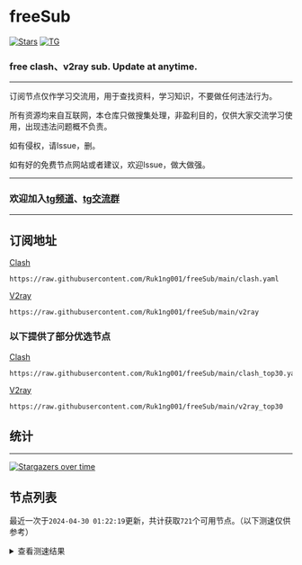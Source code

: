 # freeSub
[![Stars](https://img.shields.io/github/stars/Ruk1ng001/freeSub)](https://github.com/Ruk1ng001/freeSub/stargazers)
[![TG](https://img.shields.io/badge/Telegram-gray?logo=Telegram)](https://t.me/Ruk1ng001)
### free clash、v2ray sub. Update at anytime.

---

订阅节点仅作学习交流用，用于查找资料，学习知识，不要做任何违法行为。

所有资源均来自互联网，本仓库只做搜集处理，非盈利目的，仅供大家交流学习使用，出现违法问题概不负责。

如有侵权，请Issue，删。

如有好的免费节点网站或者建议，欢迎Issue，做大做强。

---

### 欢迎加入[tg频道](https://t.me/Ruk1ng001)、[tg交流群](https://t.me/+-e-b04EE5Cw2NmU1)

---

## 订阅地址
[Clash](https://raw.githubusercontent.com/Ruk1ng001/freeSub/main/clash.yaml)
```
https://raw.githubusercontent.com/Ruk1ng001/freeSub/main/clash.yaml
```
[V2ray](https://raw.githubusercontent.com/Ruk1ng001/freeSub/main/v2ray)
```
https://raw.githubusercontent.com/Ruk1ng001/freeSub/main/v2ray
```
### 以下提供了部分优选节点

[Clash](https://raw.githubusercontent.com/Ruk1ng001/freeSub/main/clash_top30.yaml)
```
https://raw.githubusercontent.com/Ruk1ng001/freeSub/main/clash_top30.yaml
```
[V2ray](https://raw.githubusercontent.com/Ruk1ng001/freeSub/main/v2ray_top30)
```
https://raw.githubusercontent.com/Ruk1ng001/freeSub/main/v2ray_top30
```

## 统计

---

[![Stargazers over time](https://starchart.cc/Ruk1ng001/freeSub.svg)](https://starchart.cc/Ruk1ng001/freeSub)

## 节点列表

最近一次于`2024-04-30 01:22:19`更新，共计获取`721`个可用节点。（以下测速仅供参考）

<details> <summary>查看测速结果</summary>

| 序号 | 节点 | 带宽 | 延迟 |
|:--:|:--:|:--:|:--:|
 | 1 | github.com/Ruk1ng001_1327252134 | 1.77MB/s | 391.00ms |
 | 2 | github.com/Ruk1ng001_-1163948804 | 1.48MB/s | 517.00ms |
 | 3 | github.com/Ruk1ng001_480482224 | 1.45MB/s | 487.00ms |
 | 4 | github.com/Ruk1ng001_-454229487 | 1.42MB/s | 568.00ms |
 | 5 | github.com/Ruk1ng001_-1405025040 | 1.42MB/s | 543.00ms |
 | 6 | github.com/Ruk1ng001_-77459827 | 1.40MB/s | 534.00ms |
 | 7 | github.com/Ruk1ng001_838209368 | 1.39MB/s | 454.00ms |
 | 8 | github.com/Ruk1ng001_-2008819902 | 1.39MB/s | 466.00ms |
 | 9 | github.com/Ruk1ng001_198232775 | 1.38MB/s | 558.00ms |
 | 10 | github.com/Ruk1ng001_1973558512 | 1.37MB/s | 482.00ms |
 | 11 | github.com/Ruk1ng001_-1966908762 | 1.36MB/s | 537.00ms |
 | 12 | github.com/Ruk1ng001_-701248042 | 1.35MB/s | 468.00ms |
 | 13 | github.com/Ruk1ng001_-318675314 | 1.34MB/s | 544.00ms |
 | 14 | github.com/Ruk1ng001_260636008 | 1.33MB/s | 579.00ms |
 | 15 | github.com/Ruk1ng001_-1697915266 | 1.32MB/s | 438.00ms |
 | 16 | github.com/Ruk1ng001_2048528184 | 1.32MB/s | 492.00ms |
 | 17 | github.com/Ruk1ng001_-2092492569 | 1.31MB/s | 464.00ms |
 | 18 | github.com/Ruk1ng001_1178116026 | 1.31MB/s | 530.00ms |
 | 19 | github.com/Ruk1ng001_-753094210 | 1.31MB/s | 545.00ms |
 | 20 | github.com/Ruk1ng001_1489222021 | 1.28MB/s | 589.00ms |
 | 21 | github.com/Ruk1ng001_-1292845614 | 1.28MB/s | 593.00ms |
 | 22 | github.com/Ruk1ng001_308697907 | 1.27MB/s | 600.00ms |
 | 23 | github.com/Ruk1ng001_837759449 | 1.27MB/s | 627.00ms |
 | 24 | github.com/Ruk1ng001_607284697 | 1.27MB/s | 531.00ms |
 | 25 | github.com/Ruk1ng001_659507410 | 1.26MB/s | 591.00ms |
 | 26 | github.com/Ruk1ng001_1121681807 | 1.26MB/s | 491.00ms |
 | 27 | github.com/Ruk1ng001_-902940080 | 1.26MB/s | 604.00ms |
 | 28 | github.com/Ruk1ng001_-2034032640 | 1.25MB/s | 581.00ms |
 | 29 | github.com/Ruk1ng001_812899496 | 1.24MB/s | 570.00ms |
 | 30 | github.com/Ruk1ng001_-304260617 | 1.24MB/s | 605.00ms |
 | 31 | github.com/Ruk1ng001_-307922973 | 1.23MB/s | 552.00ms |
 | 32 | github.com/Ruk1ng001_643007915 | 1.22MB/s | 615.00ms |
 | 33 | github.com/Ruk1ng001_1830507984 | 1.22MB/s | 552.00ms |
 | 34 | github.com/Ruk1ng001_932951852 | 1.22MB/s | 578.00ms |
 | 35 | github.com/Ruk1ng001_-637394890 | 1.21MB/s | 649.00ms |
 | 36 | github.com/Ruk1ng001_350587327 | 1.20MB/s | 528.00ms |
 | 37 | github.com/Ruk1ng001_-1421180790 | 1.20MB/s | 505.00ms |
 | 38 | github.com/Ruk1ng001_-1888583703 | 1.19MB/s | 582.00ms |
 | 39 | github.com/Ruk1ng001_1419532988 | 1.18MB/s | 673.00ms |
 | 40 | github.com/Ruk1ng001_319926192 | 1.17MB/s | 568.00ms |
 | 41 | github.com/Ruk1ng001_1147836132 | 1.17MB/s | 516.00ms |
 | 42 | github.com/Ruk1ng001_-143668832 | 1.17MB/s | 659.00ms |
 | 43 | github.com/Ruk1ng001_-1107693578 | 1.17MB/s | 546.00ms |
 | 44 | github.com/Ruk1ng001_275396915 | 1.17MB/s | 621.00ms |
 | 45 | github.com/Ruk1ng001_-269927917 | 1.16MB/s | 505.00ms |
 | 46 | github.com/Ruk1ng001_1935335904 | 1.14MB/s | 634.00ms |
 | 47 | github.com/Ruk1ng001_2132143802 | 1.13MB/s | 584.00ms |
 | 48 | github.com/Ruk1ng001_1110355762 | 1.13MB/s | 625.00ms |
 | 49 | github.com/Ruk1ng001_-1866793643 | 1.13MB/s | 555.00ms |
 | 50 | github.com/Ruk1ng001_-1509472865 | 1.12MB/s | 707.00ms |
 | 51 | github.com/Ruk1ng001_-1322993280 | 1.12MB/s | 669.00ms |
 | 52 | github.com/Ruk1ng001_-1537321384 | 1.12MB/s | 543.00ms |
 | 53 | github.com/Ruk1ng001_912019650 | 1.11MB/s | 439.00ms |
 | 54 | github.com/Ruk1ng001_924727498 | 1.10MB/s | 711.00ms |
 | 55 | github.com/Ruk1ng001_475262404 | 1.09MB/s | 594.00ms |
 | 56 | github.com/Ruk1ng001_1790090903 | 1.09MB/s | 718.00ms |
 | 57 | github.com/Ruk1ng001_628477826 | 1.09MB/s | 602.00ms |
 | 58 | github.com/Ruk1ng001_2141221791 | 1.08MB/s | 722.00ms |
 | 59 | github.com/Ruk1ng001_-128805538 | 1.08MB/s | 654.00ms |
 | 60 | github.com/Ruk1ng001_-1542576069 | 1.08MB/s | 664.00ms |
 | 61 | github.com/Ruk1ng001_653986276 | 1.07MB/s | 619.00ms |
 | 62 | github.com/Ruk1ng001_147216370 | 1.07MB/s | 593.00ms |
 | 63 | github.com/Ruk1ng001_-354573077 | 1.07MB/s | 521.00ms |
 | 64 | github.com/Ruk1ng001_308458359 | 1.05MB/s | 661.00ms |
 | 65 | github.com/Ruk1ng001_-1787100445 | 1.05MB/s | 596.00ms |
 | 66 | github.com/Ruk1ng001_393404599 | 1.04MB/s | 542.00ms |
 | 67 | github.com/Ruk1ng001_-707110634 | 1.03MB/s | 661.00ms |
 | 68 | github.com/Ruk1ng001_-1965475268 | 1.03MB/s | 715.00ms |
 | 69 | github.com/Ruk1ng001_469446241 | 1.01MB/s | 783.00ms |
 | 70 | github.com/Ruk1ng001_1967732351 | 1.01MB/s | 803.00ms |
 | 71 | github.com/Ruk1ng001_-993462027 | 1.01MB/s | 787.00ms |
 | 72 | github.com/Ruk1ng001_1164237293 | 1.01MB/s | 626.00ms |
 | 73 | github.com/Ruk1ng001_-689001342 | 1.00MB/s | 527.00ms |
 | 74 | github.com/Ruk1ng001_1453958981 | 1.00MB/s | 716.00ms |
 | 75 | github.com/Ruk1ng001_701147833 | 1021.74KB/s | 589.00ms |
 | 76 | github.com/Ruk1ng001_1048613264 | 1013.43KB/s | 726.00ms |
 | 77 | github.com/Ruk1ng001_907780946 | 1006.20KB/s | 695.00ms |
 | 78 | github.com/Ruk1ng001_-1970975540 | 1003.29KB/s | 685.00ms |
 | 79 | github.com/Ruk1ng001_-170077169 | 999.02KB/s | 747.00ms |
 | 80 | github.com/Ruk1ng001_-665514130 | 995.83KB/s | 668.00ms |
 | 81 | github.com/Ruk1ng001_754492437 | 990.97KB/s | 745.00ms |
 | 82 | github.com/Ruk1ng001_-430289674 | 990.87KB/s | 584.00ms |
 | 83 | github.com/Ruk1ng001_959771399 | 987.96KB/s | 571.00ms |
 | 84 | github.com/Ruk1ng001_487165021 | 987.93KB/s | 653.00ms |
 | 85 | github.com/Ruk1ng001_1672165607 | 984.40KB/s | 625.00ms |
 | 86 | github.com/Ruk1ng001_683389852 | 982.50KB/s | 656.00ms |
 | 87 | github.com/Ruk1ng001_734757841 | 979.30KB/s | 742.00ms |
 | 88 | github.com/Ruk1ng001_1556211124 | 978.62KB/s | 793.00ms |
 | 89 | github.com/Ruk1ng001_-879615532 | 971.21KB/s | 545.00ms |
 | 90 | github.com/Ruk1ng001_1072752017 | 966.62KB/s | 836.00ms |
 | 91 | github.com/Ruk1ng001_1276783942 | 966.30KB/s | 687.00ms |
 | 92 | github.com/Ruk1ng001_-194427570 | 963.36KB/s | 790.00ms |
 | 93 | github.com/Ruk1ng001_863262804 | 959.73KB/s | 685.00ms |
 | 94 | github.com/Ruk1ng001_33513192 | 955.55KB/s | 629.00ms |
 | 95 | github.com/Ruk1ng001_-1342212865 | 950.97KB/s | 587.00ms |
 | 96 | github.com/Ruk1ng001_-375905948 | 932.66KB/s | 714.00ms |
 | 97 | github.com/Ruk1ng001_336141647 | 932.47KB/s | 905.00ms |
 | 98 | github.com/Ruk1ng001_-2116064400 | 931.51KB/s | 665.00ms |
 | 99 | github.com/Ruk1ng001_1904365208 | 925.38KB/s | 719.00ms |
 | 100 | github.com/Ruk1ng001_-310392354 | 922.55KB/s | 783.00ms |
 | 101 | github.com/Ruk1ng001_-1841745235 | 919.66KB/s | 697.00ms |
 | 102 | github.com/Ruk1ng001_1419124305 | 917.93KB/s | 584.00ms |
 | 103 | github.com/Ruk1ng001_1341020899 | 910.75KB/s | 566.00ms |
 | 104 | github.com/Ruk1ng001_-1071779737 | 910.39KB/s | 567.00ms |
 | 105 | github.com/Ruk1ng001_1641710100 | 906.08KB/s | 594.00ms |
 | 106 | github.com/Ruk1ng001_906705636 | 902.71KB/s | 852.00ms |
 | 107 | github.com/Ruk1ng001_1092777645 | 900.37KB/s | 681.00ms |
 | 108 | github.com/Ruk1ng001_1410094828 | 898.09KB/s | 801.00ms |
 | 109 | github.com/Ruk1ng001_-656763687 | 892.03KB/s | 723.00ms |
 | 110 | github.com/Ruk1ng001_1725572191 | 886.34KB/s | 939.00ms |
 | 111 | github.com/Ruk1ng001_97181773 | 886.29KB/s | 618.00ms |
 | 112 | github.com/Ruk1ng001_-1558713667 | 884.62KB/s | 643.00ms |
 | 113 | github.com/Ruk1ng001_1330456044 | 883.64KB/s | 841.00ms |
 | 114 | github.com/Ruk1ng001_154172870 | 883.62KB/s | 957.00ms |
 | 115 | github.com/Ruk1ng001_-1726291818 | 879.92KB/s | 591.00ms |
 | 116 | github.com/Ruk1ng001_1996203117 | 879.13KB/s | 697.00ms |
 | 117 | github.com/Ruk1ng001_782415132 | 877.82KB/s | 597.00ms |
 | 118 | github.com/Ruk1ng001_1758111765 | 866.68KB/s | 740.00ms |
 | 119 | github.com/Ruk1ng001_-40019861 | 861.58KB/s | 718.00ms |
 | 120 | github.com/Ruk1ng001_-1356028355 | 859.87KB/s | 898.00ms |
 | 121 | github.com/Ruk1ng001_-902241499 | 857.39KB/s | 912.00ms |
 | 122 | github.com/Ruk1ng001_-1806048088 | 856.34KB/s | 635.00ms |
 | 123 | github.com/Ruk1ng001_666576685 | 856.29KB/s | 948.00ms |
 | 124 | github.com/Ruk1ng001_1448766156 | 856.08KB/s | 795.00ms |
 | 125 | github.com/Ruk1ng001_854093629 | 856.02KB/s | 567.00ms |
 | 126 | github.com/Ruk1ng001_860540961 | 842.59KB/s | 680.00ms |
 | 127 | github.com/Ruk1ng001_-1591868988 | 842.10KB/s | 651.00ms |
 | 128 | github.com/Ruk1ng001_-1672256083 | 838.04KB/s | 862.00ms |
 | 129 | github.com/Ruk1ng001_-674325358 | 836.14KB/s | 782.00ms |
 | 130 | github.com/Ruk1ng001_2129729164 | 832.22KB/s | 801.00ms |
 | 131 | github.com/Ruk1ng001_-1830191287 | 828.77KB/s | 735.00ms |
 | 132 | github.com/Ruk1ng001_467356621 | 821.36KB/s | 664.00ms |
 | 133 | github.com/Ruk1ng001_-1756926885 | 818.09KB/s | 969.00ms |
 | 134 | github.com/Ruk1ng001_71355846 | 815.49KB/s | 814.00ms |
 | 135 | github.com/Ruk1ng001_2101280885 | 815.41KB/s | 742.00ms |
 | 136 | github.com/Ruk1ng001_375597975 | 811.55KB/s | 902.00ms |
 | 137 | github.com/Ruk1ng001_1441269998 | 811.22KB/s | 832.00ms |
 | 138 | github.com/Ruk1ng001_-995084596 | 809.46KB/s | 814.00ms |
 | 139 | github.com/Ruk1ng001_-2143632892 | 809.42KB/s | 847.00ms |
 | 140 | github.com/Ruk1ng001_-1781739474 | 809.22KB/s | 993.00ms |
 | 141 | github.com/Ruk1ng001_-1636878182 | 799.87KB/s | 964.00ms |
 | 142 | github.com/Ruk1ng001_444654195 | 793.20KB/s | 785.00ms |
 | 143 | github.com/Ruk1ng001_-259908370 | 791.60KB/s | 728.00ms |
 | 144 | github.com/Ruk1ng001_1455682836 | 788.92KB/s | 776.00ms |
 | 145 | github.com/Ruk1ng001_829075635 | 787.87KB/s | 705.00ms |
 | 146 | github.com/Ruk1ng001_1014628327 | 784.62KB/s | 877.00ms |
 | 147 | github.com/Ruk1ng001_-1347456251 | 778.72KB/s | 681.00ms |
 | 148 | github.com/Ruk1ng001_-546305627 | 776.50KB/s | 827.00ms |
 | 149 | github.com/Ruk1ng001_107634401 | 775.25KB/s | 960.00ms |
 | 150 | github.com/Ruk1ng001_-2123295761 | 765.13KB/s | 757.00ms |
 | 151 | github.com/Ruk1ng001_-27306152 | 763.30KB/s | 529.00ms |
 | 152 | github.com/Ruk1ng001_29965244 | 762.39KB/s | 888.00ms |
 | 153 | github.com/Ruk1ng001_1935781436 | 760.97KB/s | 686.00ms |
 | 154 | github.com/Ruk1ng001_-597142342 | 759.33KB/s | 623.00ms |
 | 155 | github.com/Ruk1ng001_-1901497333 | 756.53KB/s | 790.00ms |
 | 156 | github.com/Ruk1ng001_-446991399 | 754.04KB/s | 320.00ms |
 | 157 | github.com/Ruk1ng001_142284171 | 753.22KB/s | 709.00ms |
 | 158 | github.com/Ruk1ng001_-584478299 | 751.18KB/s | 910.00ms |
 | 159 | github.com/Ruk1ng001_523960155 | 749.88KB/s | 642.00ms |
 | 160 | github.com/Ruk1ng001_-409105212 | 744.87KB/s | 770.00ms |
 | 161 | github.com/Ruk1ng001_888583791 | 744.56KB/s | 700.00ms |
 | 162 | github.com/Ruk1ng001_1811181107 | 743.22KB/s | 832.00ms |
 | 163 | github.com/Ruk1ng001_-2035046740 | 737.17KB/s | 978.00ms |
 | 164 | github.com/Ruk1ng001_-52284329 | 734.76KB/s | 660.00ms |
 | 165 | github.com/Ruk1ng001_-1772344400 | 729.91KB/s | 672.00ms |
 | 166 | github.com/Ruk1ng001_1620403297 | 724.76KB/s | 820.00ms |
 | 167 | github.com/Ruk1ng001_1812109600 | 722.39KB/s | 809.00ms |
 | 168 | github.com/Ruk1ng001_687743824 | 719.49KB/s | 661.00ms |
 | 169 | github.com/Ruk1ng001_1072731469 | 714.78KB/s | 838.00ms |
 | 170 | github.com/Ruk1ng001_109084235 | 713.18KB/s | 974.00ms |
 | 171 | github.com/Ruk1ng001_-263588376 | 705.49KB/s | 1025.00ms |
 | 172 | github.com/Ruk1ng001_-1270910037 | 705.28KB/s | 767.00ms |
 | 173 | github.com/Ruk1ng001_-1871375584 | 705.14KB/s | 774.00ms |
 | 174 | github.com/Ruk1ng001_263721584 | 704.54KB/s | 1041.00ms |
 | 175 | github.com/Ruk1ng001_1166538568 | 702.64KB/s | 658.00ms |
 | 176 | github.com/Ruk1ng001_-1835668258 | 702.37KB/s | 845.00ms |
 | 177 | github.com/Ruk1ng001_1096866070 | 698.05KB/s | 696.00ms |
 | 178 | github.com/Ruk1ng001_-431194017 | 697.67KB/s | 682.00ms |
 | 179 | github.com/Ruk1ng001_1617088738 | 697.50KB/s | 802.00ms |
 | 180 | github.com/Ruk1ng001_-579122513 | 694.98KB/s | 921.00ms |
 | 181 | github.com/Ruk1ng001_1547761059 | 687.20KB/s | 948.00ms |
 | 182 | github.com/Ruk1ng001_2143068882 | 685.90KB/s | 695.00ms |
 | 183 | github.com/Ruk1ng001_1362152456 | 684.23KB/s | 634.00ms |
 | 184 | github.com/Ruk1ng001_-1606768420 | 682.96KB/s | 782.00ms |
 | 185 | github.com/Ruk1ng001_1955810408 | 679.98KB/s | 717.00ms |
 | 186 | github.com/Ruk1ng001_2005710081 | 679.24KB/s | 1080.00ms |
 | 187 | github.com/Ruk1ng001_752630812 | 677.66KB/s | 1033.00ms |
 | 188 | github.com/Ruk1ng001_-425357723 | 676.62KB/s | 710.00ms |
 | 189 | github.com/Ruk1ng001_260440826 | 675.99KB/s | 856.00ms |
 | 190 | github.com/Ruk1ng001_763786665 | 673.84KB/s | 948.00ms |
 | 191 | github.com/Ruk1ng001_1120769546 | 671.00KB/s | 942.00ms |
 | 192 | github.com/Ruk1ng001_-1695223849 | 670.89KB/s | 1084.00ms |
 | 193 | github.com/Ruk1ng001_-731869435 | 668.66KB/s | 761.00ms |
 | 194 | github.com/Ruk1ng001_-88126654 | 665.76KB/s | 739.00ms |
 | 195 | github.com/Ruk1ng001_1410225190 | 664.21KB/s | 1103.00ms |
 | 196 | github.com/Ruk1ng001_-226520550 | 664.16KB/s | 880.00ms |
 | 197 | github.com/Ruk1ng001_-938246394 | 661.46KB/s | 837.00ms |
 | 198 | github.com/Ruk1ng001_1176699483 | 659.36KB/s | 649.00ms |
 | 199 | github.com/Ruk1ng001_720968141 | 658.25KB/s | 726.00ms |
 | 200 | github.com/Ruk1ng001_-1136375366 | 657.77KB/s | 592.00ms |
 | 201 | github.com/Ruk1ng001_-1072103459 | 657.45KB/s | 984.00ms |
 | 202 | github.com/Ruk1ng001_-1268806120 | 656.43KB/s | 987.00ms |
 | 203 | github.com/Ruk1ng001_1298273128 | 656.38KB/s | 765.00ms |
 | 204 | github.com/Ruk1ng001_-44313452 | 654.33KB/s | 787.00ms |
 | 205 | github.com/Ruk1ng001_-184147849 | 654.05KB/s | 641.00ms |
 | 206 | github.com/Ruk1ng001_-1180073645 | 653.68KB/s | 1281.00ms |
 | 207 | github.com/Ruk1ng001_1063657475 | 649.95KB/s | 903.00ms |
 | 208 | github.com/Ruk1ng001_1978819283 | 645.07KB/s | 497.00ms |
 | 209 | github.com/Ruk1ng001_1722566952 | 641.12KB/s | 986.00ms |
 | 210 | github.com/Ruk1ng001_1547493110 | 639.18KB/s | 933.00ms |
 | 211 | github.com/Ruk1ng001_518253099 | 638.33KB/s | 1015.00ms |
 | 212 | github.com/Ruk1ng001_477423440 | 637.87KB/s | 1013.00ms |
 | 213 | github.com/Ruk1ng001_229726597 | 637.08KB/s | 971.00ms |
 | 214 | github.com/Ruk1ng001_-2099702358 | 634.62KB/s | 727.00ms |
 | 215 | github.com/Ruk1ng001_-218318128 | 634.52KB/s | 1330.00ms |
 | 216 | github.com/Ruk1ng001_-1556674725 | 634.47KB/s | 921.00ms |
 | 217 | github.com/Ruk1ng001_995614948 | 633.02KB/s | 921.00ms |
 | 218 | github.com/Ruk1ng001_1128113646 | 630.89KB/s | 911.00ms |
 | 219 | github.com/Ruk1ng001_1658630049 | 630.77KB/s | 777.00ms |
 | 220 | github.com/Ruk1ng001_-300582079 | 629.20KB/s | 683.00ms |
 | 221 | github.com/Ruk1ng001_1873065843 | 628.73KB/s | 1045.00ms |
 | 222 | github.com/Ruk1ng001_116797288 | 628.30KB/s | 725.00ms |
 | 223 | github.com/Ruk1ng001_1200320343 | 628.18KB/s | 669.00ms |
 | 224 | github.com/Ruk1ng001_-913132707 | 625.69KB/s | 957.00ms |
 | 225 | github.com/Ruk1ng001_2045795544 | 625.11KB/s | 930.00ms |
 | 226 | github.com/Ruk1ng001_459805784 | 622.51KB/s | 1049.00ms |
 | 227 | github.com/Ruk1ng001_-94791785 | 622.16KB/s | 1067.00ms |
 | 228 | github.com/Ruk1ng001_250665344 | 621.06KB/s | 720.00ms |
 | 229 | github.com/Ruk1ng001_-1621923238 | 620.95KB/s | 1056.00ms |
 | 230 | github.com/Ruk1ng001_864906418 | 620.66KB/s | 1165.00ms |
 | 231 | github.com/Ruk1ng001_-931961176 | 620.08KB/s | 987.00ms |
 | 232 | github.com/Ruk1ng001_-1045887525 | 619.78KB/s | 977.00ms |
 | 233 | github.com/Ruk1ng001_1907252038 | 617.87KB/s | 914.00ms |
 | 234 | github.com/Ruk1ng001_-824221521 | 616.00KB/s | 984.00ms |
 | 235 | github.com/Ruk1ng001_-790404634 | 614.22KB/s | 939.00ms |
 | 236 | github.com/Ruk1ng001_-229531661 | 610.66KB/s | 1126.00ms |
 | 237 | github.com/Ruk1ng001_-1581207029 | 610.60KB/s | 832.00ms |
 | 238 | github.com/Ruk1ng001_-1281754856 | 608.99KB/s | 649.00ms |
 | 239 | github.com/Ruk1ng001_-1900273635 | 607.02KB/s | 918.00ms |
 | 240 | github.com/Ruk1ng001_-1857771266 | 606.31KB/s | 945.00ms |
 | 241 | github.com/Ruk1ng001_631136814 | 604.40KB/s | 927.00ms |
 | 242 | github.com/Ruk1ng001_515878291 | 600.81KB/s | 1183.00ms |
 | 243 | github.com/Ruk1ng001_-174703114 | 600.68KB/s | 1051.00ms |
 | 244 | github.com/Ruk1ng001_-538779118 | 598.91KB/s | 1031.00ms |
 | 245 | github.com/Ruk1ng001_-1202070246 | 597.32KB/s | 878.00ms |
 | 246 | github.com/Ruk1ng001_1723266525 | 596.60KB/s | 1025.00ms |
 | 247 | github.com/Ruk1ng001_658470245 | 596.17KB/s | 979.00ms |
 | 248 | github.com/Ruk1ng001_975485455 | 594.86KB/s | 986.00ms |
 | 249 | github.com/Ruk1ng001_-744266098 | 594.24KB/s | 724.00ms |
 | 250 | github.com/Ruk1ng001_-1707318150 | 593.30KB/s | 675.00ms |
 | 251 | github.com/Ruk1ng001_1391354938 | 593.15KB/s | 1031.00ms |
 | 252 | github.com/Ruk1ng001_-1815876387 | 593.09KB/s | 975.00ms |
 | 253 | github.com/Ruk1ng001_-1048275568 | 592.38KB/s | 594.00ms |
 | 254 | github.com/Ruk1ng001_-824913966 | 591.72KB/s | 652.00ms |
 | 255 | github.com/Ruk1ng001_838164133 | 591.00KB/s | 1134.00ms |
 | 256 | github.com/Ruk1ng001_282434535 | 590.03KB/s | 949.00ms |
 | 257 | github.com/Ruk1ng001_-862492042 | 589.22KB/s | 799.00ms |
 | 258 | github.com/Ruk1ng001_1795808180 | 588.15KB/s | 875.00ms |
 | 259 | github.com/Ruk1ng001_1782424084 | 587.75KB/s | 935.00ms |
 | 260 | github.com/Ruk1ng001_282637129 | 586.14KB/s | 1135.00ms |
 | 261 | github.com/Ruk1ng001_2012215190 | 585.93KB/s | 883.00ms |
 | 262 | github.com/Ruk1ng001_283122874 | 585.70KB/s | 1113.00ms |
 | 263 | github.com/Ruk1ng001_-541778948 | 585.32KB/s | 1122.00ms |
 | 264 | github.com/Ruk1ng001_-158651700 | 585.20KB/s | 955.00ms |
 | 265 | github.com/Ruk1ng001_628322009 | 585.06KB/s | 1018.00ms |
 | 266 | github.com/Ruk1ng001_2079344206 | 584.88KB/s | 984.00ms |
 | 267 | github.com/Ruk1ng001_-1457977974 | 583.00KB/s | 1082.00ms |
 | 268 | github.com/Ruk1ng001_1230721758 | 582.70KB/s | 635.00ms |
 | 269 | github.com/Ruk1ng001_719952087 | 580.25KB/s | 936.00ms |
 | 270 | github.com/Ruk1ng001_-78977996 | 580.15KB/s | 1042.00ms |
 | 271 | github.com/Ruk1ng001_599797320 | 578.76KB/s | 811.00ms |
 | 272 | github.com/Ruk1ng001_1183638361 | 577.95KB/s | 1050.00ms |
 | 273 | github.com/Ruk1ng001_-1301789867 | 576.22KB/s | 984.00ms |
 | 274 | github.com/Ruk1ng001_-378617796 | 576.06KB/s | 1015.00ms |
 | 275 | github.com/Ruk1ng001_-714544157 | 574.67KB/s | 1356.00ms |
 | 276 | github.com/Ruk1ng001_701351289 | 574.44KB/s | 1078.00ms |
 | 277 | github.com/Ruk1ng001_1616489889 | 574.19KB/s | 895.00ms |
 | 278 | github.com/Ruk1ng001_950781174 | 573.85KB/s | 1051.00ms |
 | 279 | github.com/Ruk1ng001_1698292588 | 573.00KB/s | 925.00ms |
 | 280 | github.com/Ruk1ng001_383394169 | 571.98KB/s | 1059.00ms |
 | 281 | github.com/Ruk1ng001_-1946867970 | 571.86KB/s | 933.00ms |
 | 282 | github.com/Ruk1ng001_905020991 | 571.63KB/s | 1158.00ms |
 | 283 | github.com/Ruk1ng001_861234925 | 570.93KB/s | 1040.00ms |
 | 284 | github.com/Ruk1ng001_1333905009 | 570.70KB/s | 832.00ms |
 | 285 | github.com/Ruk1ng001_-42671774 | 570.65KB/s | 821.00ms |
 | 286 | github.com/Ruk1ng001_-191148753 | 569.80KB/s | 952.00ms |
 | 287 | github.com/Ruk1ng001_-1320370500 | 569.26KB/s | 1117.00ms |
 | 288 | github.com/Ruk1ng001_11970230 | 568.62KB/s | 1274.00ms |
 | 289 | github.com/Ruk1ng001_-394323725 | 568.37KB/s | 1124.00ms |
 | 290 | github.com/Ruk1ng001_1608786824 | 566.29KB/s | 996.00ms |
 | 291 | github.com/Ruk1ng001_782741950 | 566.00KB/s | 864.00ms |
 | 292 | github.com/Ruk1ng001_946607983 | 565.31KB/s | 677.00ms |
 | 293 | github.com/Ruk1ng001_-2134509885 | 564.90KB/s | 1064.00ms |
 | 294 | github.com/Ruk1ng001_-552765619 | 564.48KB/s | 1057.00ms |
 | 295 | github.com/Ruk1ng001_-885012559 | 564.44KB/s | 1009.00ms |
 | 296 | github.com/Ruk1ng001_1633485633 | 564.15KB/s | 916.00ms |
 | 297 | github.com/Ruk1ng001_1409235321 | 563.50KB/s | 895.00ms |
 | 298 | github.com/Ruk1ng001_1739713463 | 562.94KB/s | 996.00ms |
 | 299 | github.com/Ruk1ng001_-1728010228 | 562.51KB/s | 1068.00ms |
 | 300 | github.com/Ruk1ng001_61757832 | 562.15KB/s | 1097.00ms |
 | 301 | github.com/Ruk1ng001_-503236192 | 560.97KB/s | 1287.00ms |
 | 302 | github.com/Ruk1ng001_-1134048560 | 557.96KB/s | 1010.00ms |
 | 303 | github.com/Ruk1ng001_977269022 | 557.78KB/s | 972.00ms |
 | 304 | github.com/Ruk1ng001_-42002960 | 554.83KB/s | 853.00ms |
 | 305 | github.com/Ruk1ng001_-1994947659 | 554.38KB/s | 993.00ms |
 | 306 | github.com/Ruk1ng001_1874352094 | 552.17KB/s | 1131.00ms |
 | 307 | github.com/Ruk1ng001_1989420087 | 551.87KB/s | 978.00ms |
 | 308 | github.com/Ruk1ng001_-74048779 | 550.18KB/s | 1218.00ms |
 | 309 | github.com/Ruk1ng001_-1022986302 | 549.95KB/s | 858.00ms |
 | 310 | github.com/Ruk1ng001_-1681328758 | 549.42KB/s | 1095.00ms |
 | 311 | github.com/Ruk1ng001_-1295022518 | 548.78KB/s | 905.00ms |
 | 312 | github.com/Ruk1ng001_-806034506 | 548.42KB/s | 1307.00ms |
 | 313 | github.com/Ruk1ng001_-2053356741 | 545.98KB/s | 865.00ms |
 | 314 | github.com/Ruk1ng001_-467817234 | 544.87KB/s | 848.00ms |
 | 315 | github.com/Ruk1ng001_-1286258402 | 543.63KB/s | 1207.00ms |
 | 316 | github.com/Ruk1ng001_-2073462185 | 540.30KB/s | 1173.00ms |
 | 317 | github.com/Ruk1ng001_1290382908 | 539.27KB/s | 1049.00ms |
 | 318 | github.com/Ruk1ng001_-2124455810 | 535.48KB/s | 943.00ms |
 | 319 | github.com/Ruk1ng001_-671270449 | 534.96KB/s | 1269.00ms |
 | 320 | github.com/Ruk1ng001_-1211456423 | 532.30KB/s | 1040.00ms |
 | 321 | github.com/Ruk1ng001_-137273088 | 531.79KB/s | 833.00ms |
 | 322 | github.com/Ruk1ng001_-1761379707 | 531.34KB/s | 796.00ms |
 | 323 | github.com/Ruk1ng001_-1728090304 | 529.31KB/s | 994.00ms |
 | 324 | github.com/Ruk1ng001_24109246 | 529.26KB/s | 724.00ms |
 | 325 | github.com/Ruk1ng001_-1162869368 | 529.16KB/s | 611.00ms |
 | 326 | github.com/Ruk1ng001_1079601248 | 526.41KB/s | 1239.00ms |
 | 327 | github.com/Ruk1ng001_-1409690240 | 524.84KB/s | 1174.00ms |
 | 328 | github.com/Ruk1ng001_1119602192 | 524.22KB/s | 838.00ms |
 | 329 | github.com/Ruk1ng001_-1415195618 | 523.04KB/s | 822.00ms |
 | 330 | github.com/Ruk1ng001_-585345644 | 520.64KB/s | 954.00ms |
 | 331 | github.com/Ruk1ng001_-1774003628 | 519.88KB/s | 1257.00ms |
 | 332 | github.com/Ruk1ng001_577445861 | 519.72KB/s | 1242.00ms |
 | 333 | github.com/Ruk1ng001_1588593316 | 519.36KB/s | 1360.00ms |
 | 334 | github.com/Ruk1ng001_1167519186 | 518.46KB/s | 825.00ms |
 | 335 | github.com/Ruk1ng001_1458109122 | 515.55KB/s | 1125.00ms |
 | 336 | github.com/Ruk1ng001_-1891530638 | 515.02KB/s | 1253.00ms |
 | 337 | github.com/Ruk1ng001_247280665 | 510.98KB/s | 865.00ms |
 | 338 | github.com/Ruk1ng001_-648954587 | 508.55KB/s | 1027.00ms |
 | 339 | github.com/Ruk1ng001_1663080721 | 507.00KB/s | 1252.00ms |
 | 340 | github.com/Ruk1ng001_-1361779756 | 506.82KB/s | 1315.00ms |
 | 341 | github.com/Ruk1ng001_391071397 | 505.06KB/s | 920.00ms |
 | 342 | github.com/Ruk1ng001_-547071946 | 503.30KB/s | 1168.00ms |
 | 343 | github.com/Ruk1ng001_-1986450388 | 503.13KB/s | 1069.00ms |
 | 344 | github.com/Ruk1ng001_789114178 | 502.73KB/s | 1255.00ms |
 | 345 | github.com/Ruk1ng001_514599462 | 502.49KB/s | 1206.00ms |
 | 346 | github.com/Ruk1ng001_1630134912 | 502.24KB/s | 980.00ms |
 | 347 | github.com/Ruk1ng001_1964938761 | 501.24KB/s | 986.00ms |
 | 348 | github.com/Ruk1ng001_-131937508 | 499.57KB/s | 946.00ms |
 | 349 | github.com/Ruk1ng001_1942222370 | 495.23KB/s | 1056.00ms |
 | 350 | github.com/Ruk1ng001_-1953871962 | 493.49KB/s | 1303.00ms |
 | 351 | github.com/Ruk1ng001_-1040074778 | 492.68KB/s | 1143.00ms |
 | 352 | github.com/Ruk1ng001_-496643206 | 491.88KB/s | 1085.00ms |
 | 353 | github.com/Ruk1ng001_-104021258 | 491.30KB/s | 1072.00ms |
 | 354 | github.com/Ruk1ng001_-1727824937 | 491.03KB/s | 847.00ms |
 | 355 | github.com/Ruk1ng001_252052606 | 490.57KB/s | 1312.00ms |
 | 356 | github.com/Ruk1ng001_691883378 | 487.96KB/s | 810.00ms |
 | 357 | github.com/Ruk1ng001_844502151 | 485.57KB/s | 1204.00ms |
 | 358 | github.com/Ruk1ng001_-285268107 | 484.08KB/s | 940.00ms |
 | 359 | github.com/Ruk1ng001_-1858548782 | 483.80KB/s | 1530.00ms |
 | 360 | github.com/Ruk1ng001_-950668468 | 479.01KB/s | 1293.00ms |
 | 361 | github.com/Ruk1ng001_-671587971 | 476.39KB/s | 1138.00ms |
 | 362 | github.com/Ruk1ng001_1303543440 | 472.51KB/s | 1506.00ms |
 | 363 | github.com/Ruk1ng001_-1888079927 | 471.09KB/s | 1079.00ms |
 | 364 | github.com/Ruk1ng001_-954555404 | 470.46KB/s | 1160.00ms |
 | 365 | github.com/Ruk1ng001_-1963737186 | 468.69KB/s | 973.00ms |
 | 366 | github.com/Ruk1ng001_-831345798 | 467.73KB/s | 1023.00ms |
 | 367 | github.com/Ruk1ng001_-1429453895 | 460.97KB/s | 1299.00ms |
 | 368 | github.com/Ruk1ng001_279113849 | 460.47KB/s | 1335.00ms |
 | 369 | github.com/Ruk1ng001_545736355 | 459.93KB/s | 2029.00ms |
 | 370 | github.com/Ruk1ng001_-755456810 | 457.08KB/s | 1020.00ms |
 | 371 | github.com/Ruk1ng001_-740350936 | 456.06KB/s | 844.00ms |
 | 372 | github.com/Ruk1ng001_1375341167 | 455.77KB/s | 1017.00ms |
 | 373 | github.com/Ruk1ng001_-470692139 | 449.31KB/s | 1432.00ms |
 | 374 | github.com/Ruk1ng001_-1090034716 | 448.22KB/s | 1221.00ms |
 | 375 | github.com/Ruk1ng001_1150299057 | 447.36KB/s | 1126.00ms |
 | 376 | github.com/Ruk1ng001_-484882069 | 444.86KB/s | 871.00ms |
 | 377 | github.com/Ruk1ng001_-1261895880 | 444.74KB/s | 1634.00ms |
 | 378 | github.com/Ruk1ng001_-708946382 | 443.83KB/s | 1172.00ms |
 | 379 | github.com/Ruk1ng001_1369239919 | 442.10KB/s | 1350.00ms |
 | 380 | github.com/Ruk1ng001_388712776 | 441.23KB/s | 1618.00ms |
 | 381 | github.com/Ruk1ng001_-318061034 | 440.82KB/s | 1643.00ms |
 | 382 | github.com/Ruk1ng001_-1809809986 | 440.62KB/s | 877.00ms |
 | 383 | github.com/Ruk1ng001_22793176 | 440.22KB/s | 2030.00ms |
 | 384 | github.com/Ruk1ng001_49762504 | 435.32KB/s | 913.00ms |
 | 385 | github.com/Ruk1ng001_1751068328 | 434.54KB/s | 916.00ms |
 | 386 | github.com/Ruk1ng001_-579926629 | 433.42KB/s | 1440.00ms |
 | 387 | github.com/Ruk1ng001_1358423520 | 432.49KB/s | 1641.00ms |
 | 388 | github.com/Ruk1ng001_-576641600 | 428.24KB/s | 1329.00ms |
 | 389 | github.com/Ruk1ng001_-746077525 | 427.09KB/s | 909.00ms |
 | 390 | github.com/Ruk1ng001_163813858 | 426.00KB/s | 1165.00ms |
 | 391 | github.com/Ruk1ng001_-154237001 | 425.66KB/s | 726.00ms |
 | 392 | github.com/Ruk1ng001_-988191811 | 423.38KB/s | 990.00ms |
 | 393 | github.com/Ruk1ng001_1232884561 | 420.72KB/s | 1160.00ms |
 | 394 | github.com/Ruk1ng001_1473183310 | 417.93KB/s | 808.00ms |
 | 395 | github.com/Ruk1ng001_155605479 | 417.93KB/s | 1215.00ms |
 | 396 | github.com/Ruk1ng001_-855098333 | 416.21KB/s | 1301.00ms |
 | 397 | github.com/Ruk1ng001_522134448 | 415.27KB/s | 1132.00ms |
 | 398 | github.com/Ruk1ng001_-831811824 | 413.29KB/s | 846.00ms |
 | 399 | github.com/Ruk1ng001_763092007 | 410.66KB/s | 1677.00ms |
 | 400 | github.com/Ruk1ng001_1077969146 | 409.95KB/s | 1113.00ms |
 | 401 | github.com/Ruk1ng001_97225324 | 405.74KB/s | 997.00ms |
 | 402 | github.com/Ruk1ng001_105128625 | 404.50KB/s | 1338.00ms |
 | 403 | github.com/Ruk1ng001_-1616752337 | 404.43KB/s | 1338.00ms |
 | 404 | github.com/Ruk1ng001_1302227927 | 403.12KB/s | 1297.00ms |
 | 405 | github.com/Ruk1ng001_1996464894 | 402.96KB/s | 1024.00ms |
 | 406 | github.com/Ruk1ng001_1159366513 | 402.51KB/s | 1279.00ms |
 | 407 | github.com/Ruk1ng001_2013146544 | 401.03KB/s | 819.00ms |
 | 408 | github.com/Ruk1ng001_-1435044134 | 400.91KB/s | 1156.00ms |
 | 409 | github.com/Ruk1ng001_1024834280 | 398.83KB/s | 1321.00ms |
 | 410 | github.com/Ruk1ng001_-523261512 | 397.34KB/s | 923.00ms |
 | 411 | github.com/Ruk1ng001_-795787398 | 396.82KB/s | 1278.00ms |
 | 412 | github.com/Ruk1ng001_-129847790 | 396.79KB/s | 1573.00ms |
 | 413 | github.com/Ruk1ng001_784932094 | 396.23KB/s | 1286.00ms |
 | 414 | github.com/Ruk1ng001_374316879 | 396.17KB/s | 1693.00ms |
 | 415 | github.com/Ruk1ng001_-1763400091 | 395.36KB/s | 1546.00ms |
 | 416 | github.com/Ruk1ng001_34491053 | 393.99KB/s | 852.00ms |
 | 417 | github.com/Ruk1ng001_-468151809 | 393.81KB/s | 1520.00ms |
 | 418 | github.com/Ruk1ng001_-373268007 | 393.44KB/s | 1502.00ms |
 | 419 | github.com/Ruk1ng001_-1171059028 | 391.93KB/s | 1787.00ms |
 | 420 | github.com/Ruk1ng001_-672401514 | 391.44KB/s | 1380.00ms |
 | 421 | github.com/Ruk1ng001_18571273 | 390.01KB/s | 1122.00ms |
 | 422 | github.com/Ruk1ng001_2416013 | 389.46KB/s | 1056.00ms |
 | 423 | github.com/Ruk1ng001_-545791742 | 389.31KB/s | 1327.00ms |
 | 424 | github.com/Ruk1ng001_1158521075 | 387.70KB/s | 1343.00ms |
 | 425 | github.com/Ruk1ng001_1565244704 | 387.59KB/s | 1023.00ms |
 | 426 | github.com/Ruk1ng001_-1683794061 | 387.49KB/s | 1554.00ms |
 | 427 | github.com/Ruk1ng001_796916901 | 386.70KB/s | 930.00ms |
 | 428 | github.com/Ruk1ng001_1106270083 | 385.81KB/s | 1304.00ms |
 | 429 | github.com/Ruk1ng001_-1208586738 | 385.76KB/s | 1185.00ms |
 | 430 | github.com/Ruk1ng001_1021822820 | 385.47KB/s | 1018.00ms |
 | 431 | github.com/Ruk1ng001_1440352316 | 384.24KB/s | 983.00ms |
 | 432 | github.com/Ruk1ng001_1694492034 | 383.97KB/s | 1377.00ms |
 | 433 | github.com/Ruk1ng001_-274618752 | 383.72KB/s | 1850.00ms |
 | 434 | github.com/Ruk1ng001_1370193001 | 382.86KB/s | 1381.00ms |
 | 435 | github.com/Ruk1ng001_939859713 | 382.31KB/s | 1249.00ms |
 | 436 | github.com/Ruk1ng001_2102166441 | 381.68KB/s | 1643.00ms |
 | 437 | github.com/Ruk1ng001_1042562122 | 381.23KB/s | 1525.00ms |
 | 438 | github.com/Ruk1ng001_-677114025 | 380.77KB/s | 1140.00ms |
 | 439 | github.com/Ruk1ng001_-1831691605 | 374.22KB/s | 1338.00ms |
 | 440 | github.com/Ruk1ng001_342913673 | 372.26KB/s | 1354.00ms |
 | 441 | github.com/Ruk1ng001_1494141735 | 371.69KB/s | 1287.00ms |
 | 442 | github.com/Ruk1ng001_-364953409 | 369.08KB/s | 1228.00ms |
 | 443 | github.com/Ruk1ng001_900429189 | 367.86KB/s | 987.00ms |
 | 444 | github.com/Ruk1ng001_1336643521 | 367.21KB/s | 1324.00ms |
 | 445 | github.com/Ruk1ng001_-1265510744 | 366.98KB/s | 1164.00ms |
 | 446 | github.com/Ruk1ng001_1205293927 | 366.80KB/s | 1454.00ms |
 | 447 | github.com/Ruk1ng001_1460302817 | 366.59KB/s | 1534.00ms |
 | 448 | github.com/Ruk1ng001_854899910 | 364.43KB/s | 1732.00ms |
 | 449 | github.com/Ruk1ng001_1108544810 | 363.71KB/s | 1054.00ms |
 | 450 | github.com/Ruk1ng001_237030643 | 362.24KB/s | 1358.00ms |
 | 451 | github.com/Ruk1ng001_2091902997 | 362.23KB/s | 1681.00ms |
 | 452 | github.com/Ruk1ng001_-973860100 | 361.12KB/s | 1639.00ms |
 | 453 | github.com/Ruk1ng001_-101738147 | 360.72KB/s | 1465.00ms |
 | 454 | github.com/Ruk1ng001_1126910244 | 358.68KB/s | 1417.00ms |
 | 455 | github.com/Ruk1ng001_-969162703 | 357.74KB/s | 1794.00ms |
 | 456 | github.com/Ruk1ng001_233576226 | 355.48KB/s | 1401.00ms |
 | 457 | github.com/Ruk1ng001_668183172 | 355.37KB/s | 1424.00ms |
 | 458 | github.com/Ruk1ng001_1695599451 | 353.77KB/s | 1361.00ms |
 | 459 | github.com/Ruk1ng001_125156137 | 350.09KB/s | 1324.00ms |
 | 460 | github.com/Ruk1ng001_-1874906732 | 347.60KB/s | 1904.00ms |
 | 461 | github.com/Ruk1ng001_2117687329 | 345.37KB/s | 1886.00ms |
 | 462 | github.com/Ruk1ng001_636687194 | 344.49KB/s | 1646.00ms |
 | 463 | github.com/Ruk1ng001_1848850563 | 344.04KB/s | 1379.00ms |
 | 464 | github.com/Ruk1ng001_1732866258 | 341.91KB/s | 1601.00ms |
 | 465 | github.com/Ruk1ng001_1232719216 | 339.46KB/s | 1492.00ms |
 | 466 | github.com/Ruk1ng001_2147127977 | 337.55KB/s | 1472.00ms |
 | 467 | github.com/Ruk1ng001_-372514392 | 335.87KB/s | 1200.00ms |
 | 468 | github.com/Ruk1ng001_-1296006495 | 335.59KB/s | 966.00ms |
 | 469 | github.com/Ruk1ng001_1883224783 | 335.55KB/s | 1050.00ms |
 | 470 | github.com/Ruk1ng001_-483897485 | 333.29KB/s | 1133.00ms |
 | 471 | github.com/Ruk1ng001_833836206 | 330.77KB/s | 1647.00ms |
 | 472 | github.com/Ruk1ng001_-1932944958 | 330.07KB/s | 532.00ms |
 | 473 | github.com/Ruk1ng001_-1206728291 | 329.11KB/s | 852.00ms |
 | 474 | github.com/Ruk1ng001_566247833 | 328.18KB/s | 1482.00ms |
 | 475 | github.com/Ruk1ng001_1812453939 | 327.92KB/s | 1154.00ms |
 | 476 | github.com/Ruk1ng001_827572122 | 327.56KB/s | 1482.00ms |
 | 477 | github.com/Ruk1ng001_-1310519882 | 327.31KB/s | 1718.00ms |
 | 478 | github.com/Ruk1ng001_1052267571 | 326.32KB/s | 1334.00ms |
 | 479 | github.com/Ruk1ng001_-1766317181 | 324.91KB/s | 1817.00ms |
 | 480 | github.com/Ruk1ng001_-1843144322 | 324.83KB/s | 1310.00ms |
 | 481 | github.com/Ruk1ng001_1036870570 | 324.63KB/s | 2038.00ms |
 | 482 | github.com/Ruk1ng001_416825391 | 324.07KB/s | 2595.00ms |
 | 483 | github.com/Ruk1ng001_-980725942 | 323.87KB/s | 1437.00ms |
 | 484 | github.com/Ruk1ng001_-189281548 | 323.59KB/s | 791.00ms |
 | 485 | github.com/Ruk1ng001_1363526051 | 322.85KB/s | 850.00ms |
 | 486 | github.com/Ruk1ng001_823728315 | 322.08KB/s | 987.00ms |
 | 487 | github.com/Ruk1ng001_-25763586 | 321.45KB/s | 1886.00ms |
 | 488 | github.com/Ruk1ng001_-1867345722 | 320.59KB/s | 2245.00ms |
 | 489 | github.com/Ruk1ng001_1761691669 | 320.22KB/s | 757.00ms |
 | 490 | github.com/Ruk1ng001_1302334056 | 317.65KB/s | 1449.00ms |
 | 491 | github.com/Ruk1ng001_-1089742786 | 315.71KB/s | 1558.00ms |
 | 492 | github.com/Ruk1ng001_180716751 | 313.43KB/s | 1602.00ms |
 | 493 | github.com/Ruk1ng001_-1861389929 | 312.78KB/s | 1948.00ms |
 | 494 | github.com/Ruk1ng001_-1135230246 | 311.01KB/s | 1100.00ms |
 | 495 | github.com/Ruk1ng001_-1537019358 | 310.26KB/s | 1764.00ms |
 | 496 | github.com/Ruk1ng001_-1676334738 | 309.70KB/s | 923.00ms |
 | 497 | github.com/Ruk1ng001_-644425823 | 308.58KB/s | 836.00ms |
 | 498 | github.com/Ruk1ng001_1688068641 | 307.47KB/s | 1833.00ms |
 | 499 | github.com/Ruk1ng001_1223450202 | 307.19KB/s | 1895.00ms |
 | 500 | github.com/Ruk1ng001_-1901547941 | 306.92KB/s | 1480.00ms |
 | 501 | github.com/Ruk1ng001_-1946661465 | 306.65KB/s | 2068.00ms |
 | 502 | github.com/Ruk1ng001_1873838976 | 305.96KB/s | 1405.00ms |
 | 503 | github.com/Ruk1ng001_-483499846 | 302.82KB/s | 1074.00ms |
 | 504 | github.com/Ruk1ng001_-1117315028 | 301.97KB/s | 2014.00ms |
 | 505 | github.com/Ruk1ng001_374325719 | 301.60KB/s | 1769.00ms |
 | 506 | github.com/Ruk1ng001_1824650696 | 300.45KB/s | 1135.00ms |
 | 507 | github.com/Ruk1ng001_-572057280 | 299.94KB/s | 893.00ms |
 | 508 | github.com/Ruk1ng001_229826594 | 299.67KB/s | 884.00ms |
 | 509 | github.com/Ruk1ng001_-1578979858 | 298.63KB/s | 1283.00ms |
 | 510 | github.com/Ruk1ng001_1747611128 | 298.60KB/s | 1324.00ms |
 | 511 | github.com/Ruk1ng001_-167904798 | 298.46KB/s | 1447.00ms |
 | 512 | github.com/Ruk1ng001_-1559858764 | 298.44KB/s | 851.00ms |
 | 513 | github.com/Ruk1ng001_-1684220590 | 298.27KB/s | 812.00ms |
 | 514 | github.com/Ruk1ng001_206401208 | 298.20KB/s | 1150.00ms |
 | 515 | github.com/Ruk1ng001_634666711 | 298.02KB/s | 607.00ms |
 | 516 | github.com/Ruk1ng001_1679314982 | 297.80KB/s | 506.00ms |
 | 517 | github.com/Ruk1ng001_1836171185 | 297.73KB/s | 1110.00ms |
 | 518 | github.com/Ruk1ng001_1620934933 | 297.53KB/s | 1350.00ms |
 | 519 | github.com/Ruk1ng001_1373483094 | 297.39KB/s | 1511.00ms |
 | 520 | github.com/Ruk1ng001_-416544445 | 297.35KB/s | 814.00ms |
 | 521 | github.com/Ruk1ng001_240894765 | 297.34KB/s | 1212.00ms |
 | 522 | github.com/Ruk1ng001_1154362836 | 297.26KB/s | 2046.00ms |
 | 523 | github.com/Ruk1ng001_-1714789708 | 296.95KB/s | 1433.00ms |
 | 524 | github.com/Ruk1ng001_-1039305949 | 296.87KB/s | 1465.00ms |
 | 525 | github.com/Ruk1ng001_703600976 | 296.87KB/s | 699.00ms |
 | 526 | github.com/Ruk1ng001_997536238 | 296.66KB/s | 2108.00ms |
 | 527 | github.com/Ruk1ng001_879530657 | 296.51KB/s | 818.00ms |
 | 528 | github.com/Ruk1ng001_-1216960561 | 295.90KB/s | 1125.00ms |
 | 529 | github.com/Ruk1ng001_-495140266 | 295.56KB/s | 350.00ms |
 | 530 | github.com/Ruk1ng001_-1312491733 | 294.98KB/s | 2235.00ms |
 | 531 | github.com/Ruk1ng001_-788294961 | 294.53KB/s | 1111.00ms |
 | 532 | github.com/Ruk1ng001_-1272088934 | 293.57KB/s | 1158.00ms |
 | 533 | github.com/Ruk1ng001_-1451874997 | 292.76KB/s | 1621.00ms |
 | 534 | github.com/Ruk1ng001_-1910747209 | 289.45KB/s | 1527.00ms |
 | 535 | github.com/Ruk1ng001_-1689459176 | 287.65KB/s | 2075.00ms |
 | 536 | github.com/Ruk1ng001_1864778339 | 287.61KB/s | 1703.00ms |
 | 537 | github.com/Ruk1ng001_-385361916 | 286.90KB/s | 1956.00ms |
 | 538 | github.com/Ruk1ng001_-1090185355 | 286.45KB/s | 1589.00ms |
 | 539 | github.com/Ruk1ng001_-1071777199 | 286.03KB/s | 924.00ms |
 | 540 | github.com/Ruk1ng001_-1133540955 | 285.17KB/s | 1405.00ms |
 | 541 | github.com/Ruk1ng001_-1959873306 | 281.23KB/s | 1281.00ms |
 | 542 | github.com/Ruk1ng001_1788996023 | 280.76KB/s | 1207.00ms |
 | 543 | github.com/Ruk1ng001_202667941 | 280.31KB/s | 994.00ms |
 | 544 | github.com/Ruk1ng001_-1018963584 | 280.15KB/s | 898.00ms |
 | 545 | github.com/Ruk1ng001_1360201207 | 276.38KB/s | 1798.00ms |
 | 546 | github.com/Ruk1ng001_2096896623 | 275.26KB/s | 1084.00ms |
 | 547 | github.com/Ruk1ng001_1056149847 | 274.09KB/s | 1109.00ms |
 | 548 | github.com/Ruk1ng001_891419254 | 273.79KB/s | 1738.00ms |
 | 549 | github.com/Ruk1ng001_-203371836 | 268.77KB/s | 1180.00ms |
 | 550 | github.com/Ruk1ng001_1963835180 | 266.27KB/s | 1196.00ms |
 | 551 | github.com/Ruk1ng001_-249614428 | 265.94KB/s | 1052.00ms |
 | 552 | github.com/Ruk1ng001_-1604217019 | 265.88KB/s | 1369.00ms |
 | 553 | github.com/Ruk1ng001_-440126641 | 265.06KB/s | 1286.00ms |
 | 554 | github.com/Ruk1ng001_1376526406 | 264.60KB/s | 1631.00ms |
 | 555 | github.com/Ruk1ng001_-523817431 | 261.77KB/s | 1537.00ms |
 | 556 | github.com/Ruk1ng001_1335312824 | 260.52KB/s | 1759.00ms |
 | 557 | github.com/Ruk1ng001_769386145 | 259.85KB/s | 897.00ms |
 | 558 | github.com/Ruk1ng001_277200126 | 259.84KB/s | 1819.00ms |
 | 559 | github.com/Ruk1ng001_-1616953593 | 259.65KB/s | 1939.00ms |
 | 560 | github.com/Ruk1ng001_65980438 | 258.92KB/s | 1432.00ms |
 | 561 | github.com/Ruk1ng001_607364820 | 255.87KB/s | 674.00ms |
 | 562 | github.com/Ruk1ng001_1106206543 | 255.43KB/s | 410.00ms |
 | 563 | github.com/Ruk1ng001_1259146146 | 255.34KB/s | 616.00ms |
 | 564 | github.com/Ruk1ng001_2047944952 | 255.18KB/s | 707.00ms |
 | 565 | github.com/Ruk1ng001_-1902130201 | 254.91KB/s | 1318.00ms |
 | 566 | github.com/Ruk1ng001_1717134293 | 254.88KB/s | 987.00ms |
 | 567 | github.com/Ruk1ng001_1258654013 | 254.62KB/s | 989.00ms |
 | 568 | github.com/Ruk1ng001_480575702 | 252.43KB/s | 2235.00ms |
 | 569 | github.com/Ruk1ng001_1855943804 | 251.59KB/s | 1954.00ms |
 | 570 | github.com/Ruk1ng001_-1877140180 | 249.02KB/s | 1350.00ms |
 | 571 | github.com/Ruk1ng001_1949834308 | 248.51KB/s | 1336.00ms |
 | 572 | github.com/Ruk1ng001_-733404278 | 245.80KB/s | 1287.00ms |
 | 573 | github.com/Ruk1ng001_1090519050 | 243.60KB/s | 2385.00ms |
 | 574 | github.com/Ruk1ng001_1427524290 | 241.78KB/s | 1774.00ms |
 | 575 | github.com/Ruk1ng001_-7804878 | 240.05KB/s | 2162.00ms |
 | 576 | github.com/Ruk1ng001_735593585 | 239.86KB/s | 1150.00ms |
 | 577 | github.com/Ruk1ng001_1642166687 | 237.96KB/s | 641.00ms |
 | 578 | github.com/Ruk1ng001_-1190852790 | 235.79KB/s | 1395.00ms |
 | 579 | github.com/Ruk1ng001_79215160 | 234.71KB/s | 1706.00ms |
 | 580 | github.com/Ruk1ng001_-1882713317 | 233.27KB/s | 1068.00ms |
 | 581 | github.com/Ruk1ng001_-882163439 | 233.00KB/s | 2617.00ms |
 | 582 | github.com/Ruk1ng001_2058077940 | 232.45KB/s | 1130.00ms |
 | 583 | github.com/Ruk1ng001_-341986395 | 230.79KB/s | 1329.00ms |
 | 584 | github.com/Ruk1ng001_-128479107 | 229.24KB/s | 1399.00ms |
 | 585 | github.com/Ruk1ng001_-1531809273 | 228.38KB/s | 1279.00ms |
 | 586 | github.com/Ruk1ng001_-567240282 | 226.64KB/s | 826.00ms |
 | 587 | github.com/Ruk1ng001_-450033463 | 226.25KB/s | 1767.00ms |
 | 588 | github.com/Ruk1ng001_-913581505 | 225.42KB/s | 1060.00ms |
 | 589 | github.com/Ruk1ng001_442867039 | 220.41KB/s | 1415.00ms |
 | 590 | github.com/Ruk1ng001_856261957 | 219.91KB/s | 750.00ms |
 | 591 | github.com/Ruk1ng001_641124752 | 219.68KB/s | 2281.00ms |
 | 592 | github.com/Ruk1ng001_998326338 | 219.67KB/s | 1867.00ms |
 | 593 | github.com/Ruk1ng001_-279989031 | 219.62KB/s | 1376.00ms |
 | 594 | github.com/Ruk1ng001_-2137157306 | 218.56KB/s | 187.00ms |
 | 595 | github.com/Ruk1ng001_1469895651 | 218.02KB/s | 2284.00ms |
 | 596 | github.com/Ruk1ng001_-815613472 | 217.50KB/s | 1159.00ms |
 | 597 | github.com/Ruk1ng001_1821805418 | 214.64KB/s | 1053.00ms |
 | 598 | github.com/Ruk1ng001_1483517470 | 213.10KB/s | 685.00ms |
 | 599 | github.com/Ruk1ng001_-1251734687 | 213.08KB/s | 894.00ms |
 | 600 | github.com/Ruk1ng001_-603610256 | 213.07KB/s | 590.00ms |
 | 601 | github.com/Ruk1ng001_-346164668 | 212.94KB/s | 634.00ms |
 | 602 | github.com/Ruk1ng001_-1611703640 | 212.79KB/s | 600.00ms |
 | 603 | github.com/Ruk1ng001_96900165 | 212.77KB/s | 646.00ms |
 | 604 | github.com/Ruk1ng001_223426561 | 212.76KB/s | 810.00ms |
 | 605 | github.com/Ruk1ng001_457986042 | 212.72KB/s | 902.00ms |
 | 606 | github.com/Ruk1ng001_660075743 | 212.71KB/s | 943.00ms |
 | 607 | github.com/Ruk1ng001_786059363 | 212.69KB/s | 613.00ms |
 | 608 | github.com/Ruk1ng001_1734840782 | 212.63KB/s | 1342.00ms |
 | 609 | github.com/Ruk1ng001_-1897467315 | 212.59KB/s | 944.00ms |
 | 610 | github.com/Ruk1ng001_331755800 | 212.57KB/s | 580.00ms |
 | 611 | github.com/Ruk1ng001_369635224 | 211.83KB/s | 546.00ms |
 | 612 | github.com/Ruk1ng001_-1374746316 | 209.55KB/s | 2156.00ms |
 | 613 | github.com/Ruk1ng001_1146019942 | 207.32KB/s | 1723.00ms |
 | 614 | github.com/Ruk1ng001_-799163897 | 206.93KB/s | 758.00ms |
 | 615 | github.com/Ruk1ng001_-909310757 | 204.82KB/s | 1472.00ms |
 | 616 | github.com/Ruk1ng001_-1302671765 | 200.89KB/s | 808.00ms |
 | 617 | github.com/Ruk1ng001_1899447425 | 198.23KB/s | 1478.00ms |
 | 618 | github.com/Ruk1ng001_954729571 | 198.21KB/s | 833.00ms |
 | 619 | github.com/Ruk1ng001_-1509088172 | 194.13KB/s | 2031.00ms |
 | 620 | github.com/Ruk1ng001_407603671 | 186.38KB/s | 514.00ms |
 | 621 | github.com/Ruk1ng001_-429106884 | 179.03KB/s | 704.00ms |
 | 622 | github.com/Ruk1ng001_447936041 | 177.22KB/s | 1670.00ms |
 | 623 | github.com/Ruk1ng001_773582329 | 176.21KB/s | 1842.00ms |
 | 624 | github.com/Ruk1ng001_2033951588 | 173.01KB/s | 2165.00ms |
 | 625 | github.com/Ruk1ng001_-345208121 | 172.28KB/s | 1401.00ms |
 | 626 | github.com/Ruk1ng001_-1450471052 | 170.56KB/s | 1165.00ms |
 | 627 | github.com/Ruk1ng001_-730927187 | 170.48KB/s | 359.00ms |
 | 628 | github.com/Ruk1ng001_73878982 | 170.43KB/s | 708.00ms |
 | 629 | github.com/Ruk1ng001_1747648953 | 170.17KB/s | 456.00ms |
 | 630 | github.com/Ruk1ng001_1188940002 | 170.03KB/s | 2571.00ms |
 | 631 | github.com/Ruk1ng001_1934869619 | 169.79KB/s | 650.00ms |
 | 632 | github.com/Ruk1ng001_1021448339 | 169.78KB/s | 1331.00ms |
 | 633 | github.com/Ruk1ng001_-1608408967 | 169.75KB/s | 601.00ms |
 | 634 | github.com/Ruk1ng001_-25645822 | 169.75KB/s | 522.00ms |
 | 635 | github.com/Ruk1ng001_-379999451 | 169.71KB/s | 787.00ms |
 | 636 | github.com/Ruk1ng001_1812061750 | 166.53KB/s | 2365.00ms |
 | 637 | github.com/Ruk1ng001_1649903245 | 164.33KB/s | 1333.00ms |
 | 638 | github.com/Ruk1ng001_-1955552260 | 164.19KB/s | 1833.00ms |
 | 639 | github.com/Ruk1ng001_-745706713 | 163.39KB/s | 1126.00ms |
 | 640 | github.com/Ruk1ng001_-1231997855 | 161.06KB/s | 1693.00ms |
 | 641 | github.com/Ruk1ng001_-2004989167 | 160.84KB/s | 813.00ms |
 | 642 | github.com/Ruk1ng001_-1402275346 | 156.78KB/s | 1156.00ms |
 | 643 | github.com/Ruk1ng001_-1587482718 | 155.32KB/s | 2313.00ms |
 | 644 | github.com/Ruk1ng001_-487255443 | 155.02KB/s | 1185.00ms |
 | 645 | github.com/Ruk1ng001_1170082256 | 151.53KB/s | 1041.00ms |
 | 646 | github.com/Ruk1ng001_-1723617511 | 150.35KB/s | 1390.00ms |
 | 647 | github.com/Ruk1ng001_-969283410 | 148.57KB/s | 1357.00ms |
 | 648 | github.com/Ruk1ng001_787301441 | 146.87KB/s | 1599.00ms |
 | 649 | github.com/Ruk1ng001_-1029738117 | 143.53KB/s | 1388.00ms |
 | 650 | github.com/Ruk1ng001_584505264 | 139.22KB/s | 2461.00ms |
 | 651 | github.com/Ruk1ng001_-1301109135 | 135.88KB/s | 1840.00ms |
 | 652 | github.com/Ruk1ng001_1026012457 | 134.83KB/s | 1178.00ms |
 | 653 | github.com/Ruk1ng001_-110332480 | 134.37KB/s | 1111.00ms |
 | 654 | github.com/Ruk1ng001_1844541097 | 131.52KB/s | 786.00ms |
 | 655 | github.com/Ruk1ng001_-459808058 | 131.47KB/s | 1755.00ms |
 | 656 | github.com/Ruk1ng001_468158156 | 130.12KB/s | 788.00ms |
 | 657 | github.com/Ruk1ng001_272307022 | 129.71KB/s | 1926.00ms |
 | 658 | github.com/Ruk1ng001_1511573237 | 128.92KB/s | 640.00ms |
 | 659 | github.com/Ruk1ng001_-1878247120 | 127.90KB/s | 490.00ms |
 | 660 | github.com/Ruk1ng001_1498387269 | 127.81KB/s | 352.00ms |
 | 661 | github.com/Ruk1ng001_-1100658875 | 127.78KB/s | 322.00ms |
 | 662 | github.com/Ruk1ng001_-1506742708 | 127.74KB/s | 230.00ms |
 | 663 | github.com/Ruk1ng001_-381833415 | 127.62KB/s | 392.00ms |
 | 664 | github.com/Ruk1ng001_1584052434 | 127.07KB/s | 342.00ms |
 | 665 | github.com/Ruk1ng001_1778094732 | 126.80KB/s | 1309.00ms |
 | 666 | github.com/Ruk1ng001_-1992285691 | 122.27KB/s | 687.00ms |
 | 667 | github.com/Ruk1ng001_-2108125779 | 121.82KB/s | 1058.00ms |
 | 668 | github.com/Ruk1ng001_-2146447654 | 120.45KB/s | 1601.00ms |
 | 669 | github.com/Ruk1ng001_1121139230 | 116.22KB/s | 1693.00ms |
 | 670 | github.com/Ruk1ng001_942229241 | 116.03KB/s | 687.00ms |
 | 671 | github.com/Ruk1ng001_-1873811878 | 115.28KB/s | 1131.00ms |
 | 672 | github.com/Ruk1ng001_-72686330 | 111.57KB/s | 1401.00ms |
 | 673 | github.com/Ruk1ng001_108650940 | 111.09KB/s | 2559.00ms |
 | 674 | github.com/Ruk1ng001_1516394445 | 110.36KB/s | 1248.00ms |
 | 675 | github.com/Ruk1ng001_1344038030 | 105.45KB/s | 1774.00ms |
 | 676 | github.com/Ruk1ng001_-1026228973 | 105.16KB/s | 1403.00ms |
 | 677 | github.com/Ruk1ng001_612511943 | 101.27KB/s | 950.00ms |
 | 678 | github.com/Ruk1ng001_-2076773110 | 101.14KB/s | 1132.00ms |
 | 679 | github.com/Ruk1ng001_-501089308 | 99.52KB/s | 1335.00ms |
 | 680 | github.com/Ruk1ng001_-1259910031 | 99.36KB/s | 530.00ms |
 | 681 | github.com/Ruk1ng001_465923551 | 97.86KB/s | 2220.00ms |
 | 682 | github.com/Ruk1ng001_862005167 | 95.41KB/s | 2073.00ms |
 | 683 | github.com/Ruk1ng001_508957716 | 94.01KB/s | 1806.00ms |
 | 684 | github.com/Ruk1ng001_982270577 | 93.50KB/s | 1699.00ms |
 | 685 | github.com/Ruk1ng001_1125465398 | 90.89KB/s | 1712.00ms |
 | 686 | github.com/Ruk1ng001_-1559744001 | 85.25KB/s | 250.00ms |
 | 687 | github.com/Ruk1ng001_-171388415 | 85.05KB/s | 306.00ms |
 | 688 | github.com/Ruk1ng001_-1369929479 | 85.00KB/s | 463.00ms |
 | 689 | github.com/Ruk1ng001_1985910933 | 84.94KB/s | 257.00ms |
 | 690 | github.com/Ruk1ng001_346519427 | 84.84KB/s | 250.00ms |
 | 691 | github.com/Ruk1ng001_691210972 | 79.76KB/s | 1747.00ms |
 | 692 | github.com/Ruk1ng001_24015290 | 78.11KB/s | 1346.00ms |
 | 693 | github.com/Ruk1ng001_1321590311 | 77.78KB/s | 2743.00ms |
 | 694 | github.com/Ruk1ng001_1638978459 | 77.48KB/s | 2514.00ms |
 | 695 | github.com/Ruk1ng001_-1182257461 | 74.00KB/s | 1885.00ms |
 | 696 | github.com/Ruk1ng001_66748552 | 73.05KB/s | 1721.00ms |
 | 697 | github.com/Ruk1ng001_1562688062 | 72.95KB/s | 1712.00ms |
 | 698 | github.com/Ruk1ng001_-703775411 | 70.84KB/s | 806.00ms |
 | 699 | github.com/Ruk1ng001_-332638871 | 70.40KB/s | 2419.00ms |
 | 700 | github.com/Ruk1ng001_-1868988580 | 69.69KB/s | 1669.00ms |
 | 701 | github.com/Ruk1ng001_1261727584 | 69.58KB/s | 1871.00ms |
 | 702 | github.com/Ruk1ng001_-2134317699 | 68.38KB/s | 1435.00ms |
 | 703 | github.com/Ruk1ng001_1388672434 | 67.57KB/s | 484.00ms |
 | 704 | github.com/Ruk1ng001_-2066501870 | 67.31KB/s | 1910.00ms |
 | 705 | github.com/Ruk1ng001_-202024119 | 66.29KB/s | 1801.00ms |
 | 706 | github.com/Ruk1ng001_634017858 | 65.90KB/s | 1989.00ms |
 | 707 | github.com/Ruk1ng001_1298740959 | 65.48KB/s | 2305.00ms |
 | 708 | github.com/Ruk1ng001_1788757087 | 64.58KB/s | 333.00ms |
 | 709 | github.com/Ruk1ng001_1958997477 | 63.22KB/s | 1223.00ms |
 | 710 | github.com/Ruk1ng001_2068148928 | 62.11KB/s | 586.00ms |
 | 711 | github.com/Ruk1ng001_119985465 | 62.08KB/s | 2423.00ms |
 | 712 | github.com/Ruk1ng001_-739269556 | 58.22KB/s | 812.00ms |
 | 713 | github.com/Ruk1ng001_498336278 | 57.58KB/s | 2187.00ms |
 | 714 | github.com/Ruk1ng001_-1576711003 | 57.50KB/s | 2830.00ms |
 | 715 | github.com/Ruk1ng001_1669056843 | 56.51KB/s | 1180.00ms |
 | 716 | github.com/Ruk1ng001_1583036452 | 56.36KB/s | 1520.00ms |
 | 717 | github.com/Ruk1ng001_-623365757 | 55.69KB/s | 1871.00ms |
 | 718 | github.com/Ruk1ng001_-2085459911 | 53.34KB/s | 1988.00ms |
 | 719 | github.com/Ruk1ng001_1456954984 | 52.69KB/s | 1986.00ms |
 | 720 | github.com/Ruk1ng001_-1499399495 | 52.52KB/s | 245.00ms |
 | 721 |  | N/A | N/A |


</details>
